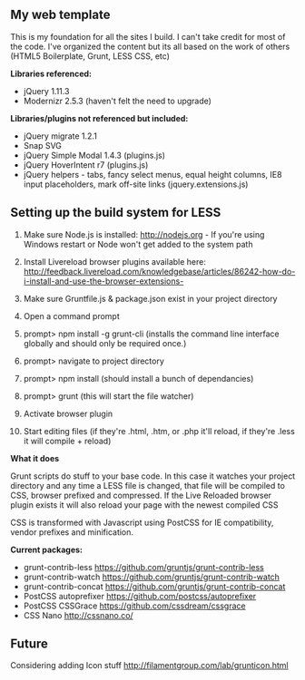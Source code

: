 My web template
-----------------------------------------

This is my foundation for all the sites I build. I can't take credit for most of the code. I've organized the content but its all based on the work of others (HTML5 Boilerplate, Grunt, LESS CSS, etc)

**Libraries referenced:**

* jQuery 1.11.3
* Modernizr 2.5.3 (haven't felt the need to upgrade)

**Libraries/plugins not referenced but included:**

* jQuery migrate 1.2.1
* Snap SVG
* jQuery Simple Modal 1.4.3 (plugins.js)
* jQuery HoverIntent r7 (plugins.js)
* jQuery helpers - tabs, fancy select menus, equal height columns, IE8 input placeholders, mark off-site links (jquery.extensions.js)


Setting up the build system for LESS
-----------------------------------------

1. Make sure Node.js is installed: http://nodejs.org - If you're using Windows restart or Node won't get added to the system path

2. Install Livereload browser plugins available here: http://feedback.livereload.com/knowledgebase/articles/86242-how-do-i-install-and-use-the-browser-extensions-

3. Make sure Gruntfile.js & package.json exist in your project directory
4. Open a command prompt
5. prompt> npm install -g grunt-cli 
    (installs the command line interface globally and should only be required once.)
6. prompt> navigate to project directory 
7. prompt> npm install  (should install a bunch of dependancies)
8. prompt> grunt (this will start the file watcher)
9. Activate browser plugin
10. Start editing files (if they're .html, .htm, or .php it'll reload, if they're .less it will compile + reload) 


**What it does**

Grunt scripts do stuff to your base code. In this case it watches your project
directory and any time a LESS file is changed, that file will be compiled to CSS,
browser prefixed and compressed. If the Live Reloaded browser plugin exists it will
also reload your page with the newest compiled CSS

CSS is transformed with Javascript using PostCSS for IE compatibility, vendor prefixes and minification.

**Current packages:**

* grunt-contrib-less    https://github.com/gruntjs/grunt-contrib-less
* grunt-contrib-watch    https://github.com/gruntjs/grunt-contrib-watch
* grunt-contrib-concat    https://github.com/gruntjs/grunt-contrib-concat
* PostCSS autoprefixer     https://github.com/postcss/autoprefixer
* PostCSS CSSGrace     https://github.com/cssdream/cssgrace
* CSS Nano     http://cssnano.co/


Future
-----------------------------------------
Considering adding Icon stuff
http://filamentgroup.com/lab/grunticon.html